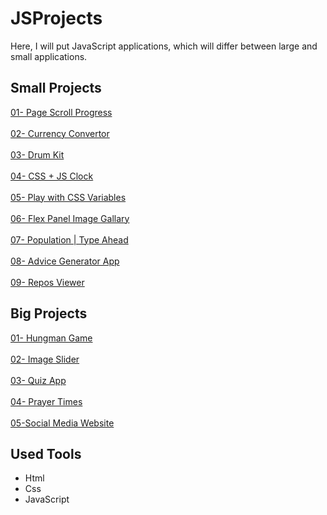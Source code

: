 # JSProjects

Here, I will put JavaScript applications, which will differ between large and small applications.

## Small Projects

<a href="https://omaralshaafii.github.io/JSProjects/01-PageScrollProgress/index.html">01- Page Scroll Progress</a>
<br><br>
<a href="https://omaralshaafii.github.io/JSProjects/02-CurrencyConvertor/index.html">02- Currency Convertor</a>
<br><br>
<a href="https://omaralshaafii.github.io/JSProjects/03-DrumKit/index.html">03- Drum Kit</a>
<br><br>
<a href="https://omaralshaafii.github.io/JSProjects/04-clock/Index.html">04- CSS + JS Clock</a>
<br><br>
<a href="https://omaralshaafii.github.io/JSProjects/05-CSSVariables/index.html">05- Play with CSS Variables</a>
<br><br>
<a href="https://omaralshaafii.github.io/JSProjects/06-FlexPanelImageGallary/index.html">06- Flex Panel Image Gallary</a>
<br><br>
<a href="https://omaralshaafii.github.io/JSProjects/07-Population/index.html">07- Population | Type Ahead</a>
<br><br>
<a href="https://omaralshaafii.github.io/JSProjects/08-AdviceGeneratorApp/index.html">08- Advice Generator App</a>
<br><br>
<a href="https://omaralshaafii.github.io/JSProjects/09-ReposViewer/index.html">09- Repos Viewer</a>

## Big Projects

<a href="https://omaralshaafii.github.io/HungmanGame/">01- Hungman Game</a>
<br><br>
<a href="https://omaralshaafii.github.io/ImageSlider/">02- Image Slider</a>
<br><br>
<a href="https://omaralshaafii.github.io/QuizApp/">03- Quiz App</a>
<br><br>
<a href="https://omaralshaafii.github.io/PrayerTimes/">04- Prayer Times</a>
<br><br>
<a href="https://omaralshaafii.github.io/SocialMediaWebsite/">05-Social Media Website</a>

## Used Tools

- Html
- Css
- JavaScript
